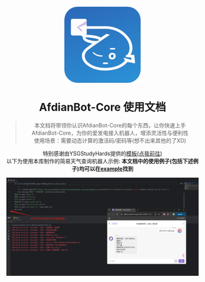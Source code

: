 <div align="center">

![](./hd_icon.png)
# AfdianBot-Core 使用文档

> 本文档将带领你认识AfdianBot-Core的每个东西，让你快速上手AfdianBot-Core，为你的爱发电接入机器人，增添灵活性与便利性  
> 使用场景：需要动态计算的激活码/密码等(想不出来其他的了XD)

特别感谢由YSGStudyHards提供的[模板(点我前往)](https://github.com/YSGStudyHards/Docsify-Guide)  
以下为使用本库制作的简易天气查询机器人示例: 
**本文档中的使用例子(包括下述例子)均可以在[example](https://github.com/sun589/AfdianBot-Core/tree/main/examples)找到**  

![](./docs/images/readme/simple_example.png)  

</div>